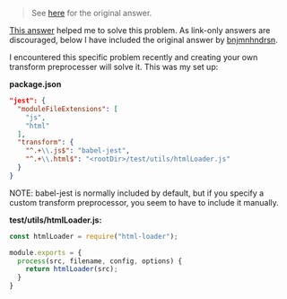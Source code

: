 
> See [here](https://stackoverflow.com/a/71191077/6456163) for the original answer.

[This answer](https://stackoverflow.com/a/41558029/6456163) helped me to solve this problem. As link-only answers are discouraged, below I have included the original answer by [bnjmnhndrsn](https://stackoverflow.com/users/3712767/bnjmnhndrsn).

I encountered this specific problem recently and creating your own transform preprocesser will solve it. This was my set up:

**package.json**

```json
"jest": {
  "moduleFileExtensions": [
    "js",
    "html"
  ],
  "transform": {
    "^.+\\.js$": "babel-jest",
    "^.+\\.html$": "<rootDir>/test/utils/htmlLoader.js"
  }
}
```

NOTE: babel-jest is normally included by default, but if you specify a custom transform preprocessor, you seem to have to include it manually.

**test/utils/htmlLoader.js:**

```javascript
const htmlLoader = require("html-loader");

module.exports = {
  process(src, filename, config, options) {
    return htmlLoader(src);
  }
}
```
